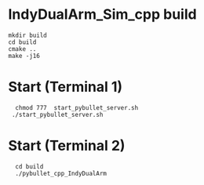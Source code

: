 # IndyDualArm_Sim_cpp build

```
mkdir build
cd build
cmake ..
make -j16

```

# Start (Terminal 1)
```
  chmod 777  start_pybullet_server.sh
 ./start_pybullet_server.sh
```

# Start (Terminal 2)
```
  cd build
  ./pybullet_cpp_IndyDualArm
```
